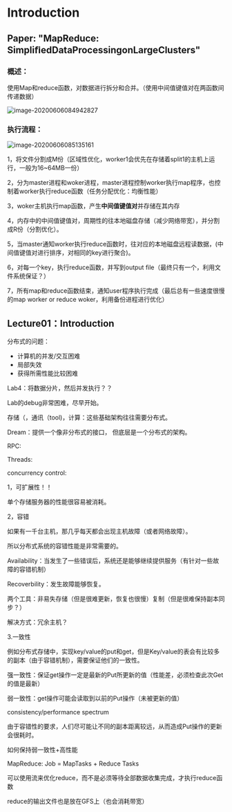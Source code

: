 # Introduction

## Paper:  "MapReduce: SimpliﬁedDataProcessingonLargeClusters"

### **概述：**

使用Map和reduce函数，对数据进行拆分和合并。（使用中间值键值对在两函数间传递数据）

![image-20200606084942827](C:\Users\zhang\AppData\Roaming\Typora\typora-user-images\image-20200606084942827.png)

### **执行流程：**

![image-20200606085135161](C:\Users\zhang\AppData\Roaming\Typora\typora-user-images\image-20200606085135161.png)

1，将文件分割成M份（区域性优化，worker1会优先在存储着split1的主机上运行，一般为16~64MB一份）

2，分为master进程和woker进程，master进程控制worker执行map程序，也控制着worker执行reduce函数（任务分配优化：均衡性能）

3，woker主机执行map函数，产生**中间值键值对**并存储在其内存

4，内存中的中间值键值对，周期性的往本地磁盘存储（减少网络带宽），并分割成R份（分割优化）。

5，当master通知worker执行reduce函数时，往对应的本地磁盘远程读数据，(中间值键值对进行排序，对相同的key进行聚合)。

6，对每一个key，执行reduce函数，并写到output file（最终只有一个，利用文件系统保证？）

7，所有map和reduce函数结束，通知user程序执行完成（最后总有一些速度很慢的map worker or reduce woker，利用备份进程进行优化）

## Lecture01：Introduction

分布式的问题：

* 计算机的并发/交互困难
* 局部失效
* 获得所需性能比较困难

Lab4：将数据分片，然后并发执行？？

Lab的debug非常困难，尽早开始。

存储（，通讯（tool)，计算：这些基础架构往往需要分布式。 

Dream：提供一个像非分布式的接口， 但底层是一个分布式的架构。

RPC:

Threads:

concurrency control:

1，可扩展性！！

单个存储服务器的性能很容易被消耗。

2，容错

如果有一千台主机，那几乎每天都会出现主机故障（或者网络故障）。

所以分布式系统的容错性能是非常需要的。

Availability：当发生了一些错误后，系统还是能够继续提供服务（有针对一些故障的容错机制）

Recoverbility：发生故障能够恢复。

两个工具：非易失存储（但是很难更新，恢复也很慢）复制（但是很难保持副本同步？）

解决方式：冗余主机？

3.一致性

例如分布式存储中，实现key/value的put和get，但是Key/value的表会有比较多的副本（由于容错机制），需要保证他们的一致性。

强一致性：保证get操作一定是最新的Put所更新的值（性能差，必须检查此次Get的值是最新）

弱一致性：get操作可能会读取到以前的Put操作（未被更新的值）

consistency/performance spectrum

由于容错性的要求，人们尽可能让不同的副本距离较远，从而造成Put操作的更新会很耗时。

如何保持弱一致性+高性能

MapReduce: Job = MapTasks + Reduce Tasks

可以使用流来优化reduce，而不是必须等待全部数据收集完成，才执行reduce函数

reduce的输出文件也是放在GFS上（也会消耗带宽）